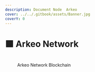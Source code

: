 ```yaml
---
description: Document Node  Arkeo
cover: ../../.gitbook/assets/Banner.jpg
coverY: 0
---
```


# 🟩  Arkeo Network

<figure><img src="https://explorer.tendermint.roomit.xyz/logos/arkeo.png" alt=""><figcaption><p> Arkeo Network Blockchain</p></figcaption></figure>

<figure><img src="https://health.roomit.xyz/api/badge/120/status?style=for-the-badge" alt=""><figcaption></figcaption></figure>

